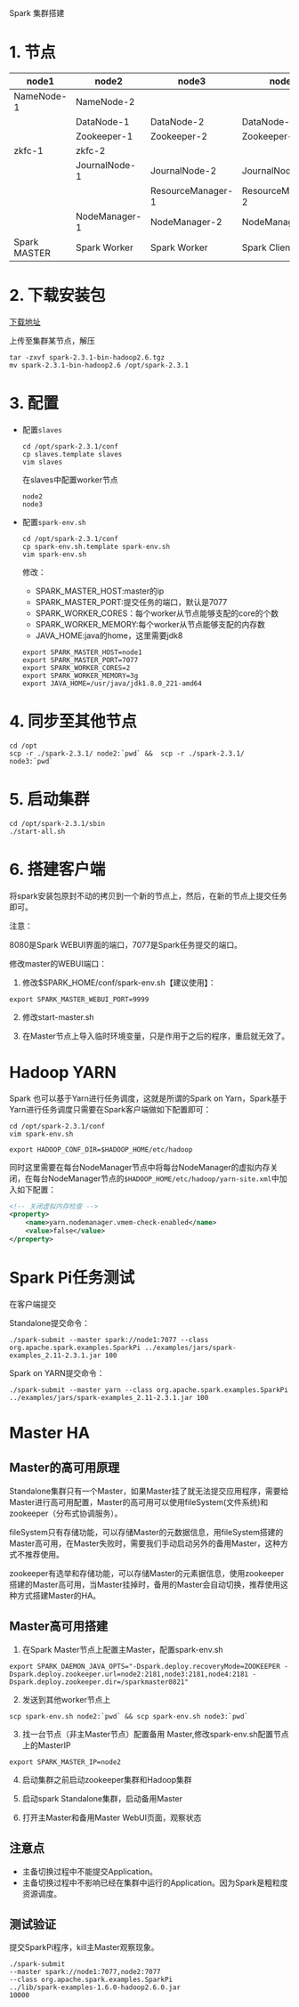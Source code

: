 Spark 集群搭建


# 1. 节点
| node1    | node2             | node3      | node4      |
| -------- | ----------------- | ---------- | ---------- |
| NameNode-1 | NameNode-2|            |            |
|          | DataNode-1        | DataNode-2 | DataNode-3 |
|          | Zookeeper-1        | Zookeeper-2 | Zookeeper-3 |
| zkfc-1 | zkfc-2|            |            |
|          | JournalNode-1        | JournalNode-2 | JournalNode-3 |
|			|								|	ResourceManager-1	|	ResourceManager-2	|
|			| NodeManager-1 |	NodeManager-2	|	NodeManager-3	|
| Spark MASTER | Spark Worker | Spark Worker | Spark Client |

# 2. 下载安装包

[下载地址](http://spark.apache.org/downloads.html)

上传至集群某节点，解压

```shell script
tar -zxvf spark-2.3.1-bin-hadoop2.6.tgz
mv spark-2.3.1-bin-hadoop2.6 /opt/spark-2.3.1
```

# 3. 配置

- 配置`slaves`

    ```shell script
    cd /opt/spark-2.3.1/conf
    cp slaves.template slaves
    vim slaves
    ```
    在slaves中配置worker节点
    ```
    node2
    node3
    ```

- 配置`spark-env.sh`
    ```shell script
    cd /opt/spark-2.3.1/conf
    cp spark-env.sh.template spark-env.sh
    vim spark-env.sh
    ```
    修改：
    - SPARK_MASTER_HOST:master的ip
    - SPARK_MASTER_PORT:提交任务的端口，默认是7077
    - SPARK_WORKER_CORES：每个worker从节点能够支配的core的个数
    - SPARK_WORKER_MEMORY:每个worker从节点能够支配的内存数
    - JAVA_HOME:java的home，这里需要jdk8
    
    ```shell script
    export SPARK_MASTER_HOST=node1
    export SPARK_MASTER_PORT=7077
    export SPARK_WORKER_CORES=2
    export SPARK_WORKER_MEMORY=3g
    export JAVA_HOME=/usr/java/jdk1.8.0_221-amd64
    ```
  
  
# 4. 同步至其他节点
```shell script
cd /opt
scp -r ./spark-2.3.1/ node2:`pwd` &&  scp -r ./spark-2.3.1/ node3:`pwd`
```

# 5. 启动集群
```shell script
cd /opt/spark-2.3.1/sbin
./start-all.sh
```

# 6. 搭建客户端

将spark安装包原封不动的拷贝到一个新的节点上，然后，在新的节点上提交任务即可。

注意：

8080是Spark WEBUI界面的端口，7077是Spark任务提交的端口。

修改master的WEBUI端口：
    
1. 修改$SPARK_HOME/conf/spark-env.sh【建议使用】：
        
```shell script
export SPARK_MASTER_WEBUI_PORT=9999
```
        
2. 修改start-master.sh

3. 在Master节点上导入临时环境变量，只是作用于之后的程序，重启就无效了。




# Hadoop YARN
Spark 也可以基于Yarn进行任务调度，这就是所谓的Spark on Yarn，Spark基于Yarn进行任务调度只需要在Spark客户端做如下配置即可：
```shell script
cd /opt/spark-2.3.1/conf
vim spark-env.sh
```
```shell script
export HADOOP_CONF_DIR=$HADOOP_HOME/etc/hadoop
```

同时这里需要在每台NodeManager节点中将每台NodeManager的虚拟内存关闭，在每台NodeManager节点的`$HADOOP_HOME/etc/hadoop/yarn-site.xml`中加入如下配置：
```xml
<!-- 关闭虚拟内存检查 -->
<property>
	<name>yarn.nodemanager.vmem-check-enabled</name>
	<value>false</value>
</property>
```

# Spark Pi任务测试

在客户端提交

Standalone提交命令：
```shell script
./spark-submit --master spark://node1:7077 --class org.apache.spark.examples.SparkPi ../examples/jars/spark-examples_2.11-2.3.1.jar 100
```

Spark on YARN提交命令：
```shell script
./spark-submit --master yarn --class org.apache.spark.examples.SparkPi ../examples/jars/spark-examples_2.11-2.3.1.jar 100
```


# Master HA

## Master的高可用原理
Standalone集群只有一个Master，如果Master挂了就无法提交应用程序，需要给Master进行高可用配置，Master的高可用可以使用fileSystem(文件系统)和zookeeper（分布式协调服务）。

fileSystem只有存储功能，可以存储Master的元数据信息，用fileSystem搭建的Master高可用，在Master失败时，需要我们手动启动另外的备用Master，这种方式不推荐使用。

zookeeper有选举和存储功能，可以存储Master的元素据信息，使用zookeeper搭建的Master高可用，当Master挂掉时，备用的Master会自动切换，推荐使用这种方式搭建Master的HA。

## Master高可用搭建
1. 在Spark Master节点上配置主Master，配置spark-env.sh
```shell script
export SPARK_DAEMON_JAVA_OPTS="-Dspark.deploy.recoveryMode=ZOOKEEPER -Dspark.deploy.zookeeper.url=node2:2181,node3:2181,node4:2181 -Dspark.deploy.zookeeper.dir=/sparkmaster0821"
```
2. 发送到其他worker节点上
```shell script
scp spark-env.sh node2:`pwd` && scp spark-env.sh node3:`pwd`
```

3. 找一台节点（非主Master节点）配置备用 Master,修改spark-env.sh配置节点上的MasterIP
```shell script
export SPARK_MASTER_IP=node2
```
4. 启动集群之前启动zookeeper集群和Hadoop集群

5. 启动spark Standalone集群，启动备用Master

6. 打开主Master和备用Master WebUI页面，观察状态

## 注意点
- 主备切换过程中不能提交Application。
- 主备切换过程中不影响已经在集群中运行的Application。因为Spark是粗粒度资源调度。

## 测试验证
提交SparkPi程序，kill主Master观察现象。

```shell script
./spark-submit 
--master spark://node1:7077,node2:7077 
--class org.apache.spark.examples.SparkPi 
../lib/spark-examples-1.6.0-hadoop2.6.0.jar 
10000
```